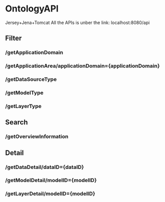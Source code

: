 # OntologyAPI
Jersey+Jena+Tomcat
All the APIs is unber the link: localhost:8080/api
## Filter
### /getApplicationDomain
### /getApplicationArea/applicationDomain={applicationDomain}
### /getDataSourceType
### /getModelType
### /getLayerType
## Search
### /getOverviewInformation
## Detail
### /getDataDetail/dataID={dataID}
### /getModelDetail/modelID={modelID}
### /getLayerDetail/modelID={modelID}

